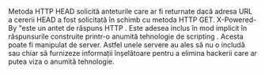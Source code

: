 Metoda HTTP HEAD solicită anteturile care ar fi returnate dacă adresa URL a cererii HEAD a fost solicitată în schimb cu metoda HTTP GET.
 X-Powered-By "este un antet de răspuns HTTP . Este adesea inclus în mod implicit în răspunsurile construite printr-o anumită tehnologie de scripting . Acesta poate fi manipulat de server. Astfel unele servere au ales să nu o includă sau chiar să furnizeze informații înșelătoare pentru a elimina hackerii care ar putea viza o anumită tehnologie.
